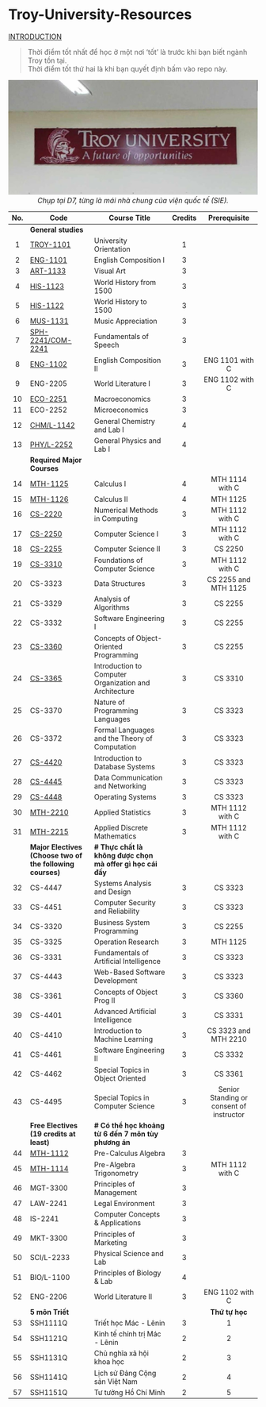 # Troy-University-Resources

[INTRODUCTION]

> Thời điểm tốt nhất để học ở một nơi ‘tốt’ là trước khi bạn biết ngành Troy tồn tại.\
> Thời điểm tốt thứ hai là khi bạn quyết định bấm vào repo này.

<p align="center">
  <img src="the%20reason,%20for%20you%20-%20me%20-%20us,%20future%20trojans%20204d9622fa1980d39d31c68f0bdb5fa0/image4.jpeg" alt="image4.jpeg">
  <br>
  <em>Chụp tại D7, từng là mái nhà chung của viện quốc tế (SIE).</em>
</p>

|  No.  | Code                                                      | Course Title                                               | Credits |               Prerequisite               |
| :---: | --------------------------------------------------------- | ---------------------------------------------------------- | :-----: | :--------------------------------------: |
|       | **General studies**                                       |                                                            |         |                                          |
|   1   | [TROY-1101]                                               | University Orientation                                     |    1    |                                          |
|   2   | [ENG-1101]                                                | English Composition I                                      |    3    |                                          |
|   3   | [ART-1133]                                                | Visual Art                                                 |    3    |                                          |
|   4   | [HIS-1123]                                                | World History from 1500                                    |    3    |                                          |
|   5   | [HIS-1122]                                                | World History to 1500                                      |    3    |                                          |
|   6   | [MUS-1131]                                                | Music Appreciation                                         |    3    |                                          |
|   7   | [SPH-2241/COM-2241]                                       | Fundamentals of Speech                                     |    3    |                                          |
|   8   | [ENG-1102]                                                | English Composition II                                     |    3    |             ENG 1101 with C              |
|   9   | ENG-2205                                                  | World Literature I                                         |    3    |             ENG 1102 with C              |
|  10   | [ECO-2251]                                                | Macroeconomics                                             |    3    |                                          |
|  11   | ECO-2252                                                  | Microeconomics                                             |    3    |                                          |
|  12   | [CHM/L-1142]                                              | General Chemistry and Lab I                                |    4    |                                          |
|  13   | [PHY/L-2252]                                              | General Physics and Lab I                                  |    4    |                                          |
|       | **Required Major Courses**                                |                                                            |         |                                          |
|  14   | [MTH-1125]                                                | Calculus I                                                 |    4    |             MTH 1114 with C              |
|  15   | [MTH-1126]                                                | Calculus II                                                |    4    |                 MTH 1125                 |
|  16   | [CS-2220]                                                 | Numerical Methods in Computing                             |    3    |             MTH 1112 with C              |
|  17   | [CS-2250]                                                 | Computer Science I                                         |    3    |             MTH 1112 with C              |
|  18   | [CS-2255]                                                 | Computer Science II                                        |    3    |                 CS 2250                  |
|  19   | [CS-3310]                                                 | Foundations of Computer Science                            |    3    |             MTH 1112 with C              |
|  20   | CS-3323                                                   | Data Structures                                            |    3    |           CS 2255 and MTH 1125           |
|  21   | CS-3329                                                   | Analysis of Algorithms                                     |    3    |                 CS 2255                  |
|  22   | CS-3332                                                   | Software Engineering I                                     |    3    |                 CS 2255                  |
|  23   | [CS-3360]                                                 | Concepts of Object-Oriented Programming                    |    3    |                 CS 2255                  |
|  24   | [CS-3365]                                                 | Introduction to Computer Organization and Architecture     |    3    |                 CS 3310                  |
|  25   | CS-3370                                                   | Nature of Programming Languages                            |    3    |                 CS 3323                  |
|  26   | CS-3372                                                   | Formal Languages and the Theory of Computation             |    3    |                 CS 3323                  |
|  27   | [CS-4420]                                                 | Introduction to Database Systems                           |    3    |                 CS 3323                  |
|  28   | [CS-4445]                                                 | Data Communication and Networking                          |    3    |                 CS 3323                  |
|  29   | [CS-4448]                                                 | Operating Systems                                          |    3    |                 CS 3323                  |
|  30   | [MTH-2210]                                                | Applied Statistics                                         |    3    |             MTH 1112 with C              |
|  31   | [MTH-2215]                                                | Applied Discrete Mathematics                               |    3    |             MTH 1112 with C              |
|       | **Major Electives (Choose two of the following courses)** | **# Thực chất là không được chọn mà offer gì học cái đấy** |         |                                          |
|  32   | CS-4447                                                   | Systems Analysis and Design                                |    3    |                 CS 3323                  |
|  33   | CS-4451                                                   | Computer Security and Reliability                          |    3    |                 CS 3323                  |
|  34   | CS-3320                                                   | Business System Programming                                |    3    |                 CS 2255                  |
|  35   | CS-3325                                                   | Operation Research                                         |    3    |                 MTH 1125                 |
|  36   | CS-3331                                                   | Fundamentals of Artificial Intelligence                    |    3    |                 CS 3323                  |
|  37   | CS-4443                                                   | Web-Based Software Development                             |    3    |                 CS 3323                  |
|  38   | CS-3361                                                   | Concepts of Object Prog II                                 |    3    |                 CS 3360                  |
|  39   | CS-4401                                                   | Advanced Artificial Intelligence                           |    3    |                 CS 3331                  |
|  40   | CS-4410                                                   | Introduction to Machine Learning                           |    3    |           CS 3323 and MTH 2210           |
|  41   | CS-4461                                                   | Software Engineering II                                    |    3    |                 CS 3332                  |
|  42   | CS-4462                                                   | Special Topics in Object Oriented                          |    3    |                 CS 3361                  |
|  43   | CS-4495                                                   | Special Topics in Computer Science                         |    3    | Senior Standing or consent of instructor |
|       | **Free Electives (19 credits at least)**                  | **# Có thể học khoảng từ 6 đến 7 môn tùy phương án**       |         |                                          |
|  44   | [MTH-1112]                                                | Pre-Calculus Algebra                                       |    3    |                                          |
|  45   | [MTH-1114]                                                | Pre-Algebra Trigonometry                                   |    3    |             MTH 1112 with C              |
|  46   | MGT-3300                                                  | Principles of Management                                   |    3    |                                          |
|  47   | LAW-2241                                                  | Legal Environment                                          |    3    |                                          |
|  48   | IS-2241                                                   | Computer Concepts & Applications                           |    3    |                                          |
|  49   | MKT-3300                                                  | Principles of Marketing                                    |    3    |                                          |
|  50   | SCI/L-2233                                                | Physical Science and Lab                                   |    3    |                                          |
|  51   | BIO/L-1100                                                | Principles of Biology & Lab                                |    4    |                                          |
|  52   | ENG-2206                                                  | World Literature II                                        |    3    |             ENG 1102 with C              |
|       | **5 môn Triết**                                           |                                                            |         |              **Thứ tự học**              |
|  53   | SSH1111Q                                                  | Triết học Mác - Lênin                                      |    3    |                    1                     |
|  54   | SSH1121Q                                                  | Kinh tế chính trị Mác - Lênin                              |    2    |                    2                     |
|  55   | SSH1131Q                                                  | Chủ nghĩa xã hội khoa học                                  |    2    |                    3                     |
|  56   | SSH1141Q                                                  | Lịch sử Đảng Cộng sản Việt Nam                             |    2    |                    4                     |
|  57   | SSH1151Q                                                  | Tư tưởng Hồ Chí Minh                                       |    2    |                    5                     |

[INTRODUCTION]: ./introduction.md/

[ENG-1102]: ./ENG1102/

[MTH-1112]: ./MTH112/

[MTH-1114]: ./MTH1114/

[MTH-1125]: ./MTH1125-1126-Calculus/

[MTH-1126]: ./MTH1125-1126-Calculus/

[HIS-1122]: ./HIS122-123/

[CS-3365]: ./CS365/

[CS-4445]: ./CS445/

[CS-4448]: ./CS4448/

[TROY-1101]: ./TROY101/

[MTH-2215]: ./MTH2215/

[MTH-2210]: ./MTH210/

[SPH-2241/COM-2241]: ./SPH241/

[CHM/L-1142]: ./CHML142/

[CS-2255]: ./CS256/

[ART-1133]: ./ART133/

[ENG-1101]: ./ENG1101/

[MUS-1131]: ./MUS131/

[ECO-2251]: ./ECO251/

[CS-3310]: ./CS310/

[CS-2250]: ./CS255/

[CS-2220]: ./CS2220/

[HIS-1123]: ./HIS122-123/

[CS-4420]: ./CS420/

[CS-3360]: ./CS360/

[PHY/L-2252]: ./PHYL252/
